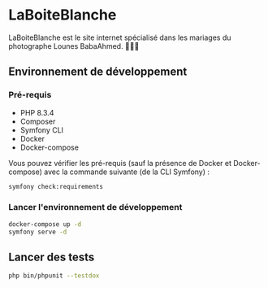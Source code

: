 # LaBoiteBlanche

LaBoiteBlanche est le site internet spécialisé dans les mariages du photographe Lounes BabaAhmed. 📸💍✨

## Environnement de développement

### Pré-requis

* PHP 8.3.4
* Composer
* Symfony CLI
* Docker
* Docker-compose

Vous pouvez vérifier les pré-requis (sauf la présence de Docker et Docker-compose) avec la commande suivante (de la CLI Symfony) :

```bash
symfony check:requirements
````

### Lancer l'environnement de développement

```bash
docker-compose up -d
symfony serve -d
```

## Lancer des tests

```bash
php bin/phpunit --testdox
```
